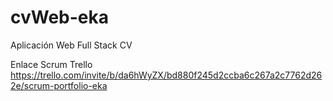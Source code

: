 # cvWeb-eka
Aplicación Web Full Stack CV

Enlace Scrum Trello
https://trello.com/invite/b/da6hWyZX/bd880f245d2ccba6c267a2c7762d262e/scrum-portfolio-eka
